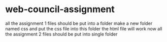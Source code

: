 # web-council-assignment
all the assignment 1 files should be put into a folder
make a new folder named css and put the css file into this folder
the html file will work now 
all the assignment 2 files should be put into single folder
